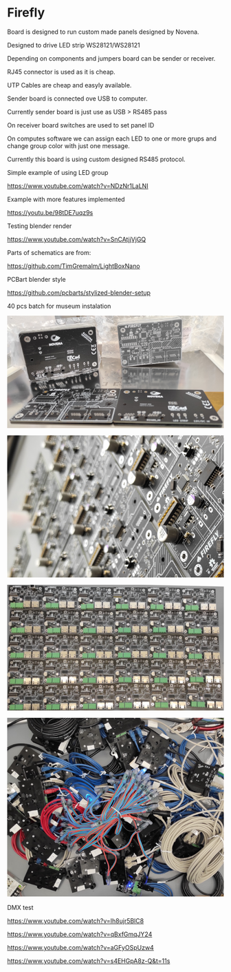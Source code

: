 # Firefly

Board is designed to run custom made panels designed by Novena.

Designed to drive LED strip WS28121/WS28121

Depending on components and jumpers board can be sender or receiver. 

RJ45 connector is used as it is cheap.

UTP Cables are cheap and easyly available.

Sender board is connected ove USB to computer.

Currently sender board is just use as USB > RS485 pass

On receiver board switches are used to set panel ID

On computes software we can assign each LED to one or more grups and change group color with just one message.

Currently this board is using custom designed RS485 protocol.

Simple example of using LED group

https://www.youtube.com/watch?v=NDzNr1LaLNI

Example with more features implemented

https://youtu.be/98tDE7uqz9s

Testing blender render 

https://www.youtube.com/watch?v=SnCAtjjVjGQ

Parts of schematics are from:

https://github.com/TimGremalm/LightBoxNano

PCBart blender style

https://github.com/pcbarts/stylized-blender-setup

40 pcs batch for museum instalation

![Stencil](pictures/Firefly_almost_ready_3.png)

![Half](pictures/Firefly_almost_ready_7.png)

![40](pictures/Firefly_almost_ready_r.png)

![Done](pictures/Firefly_almost_ready_200m.png)

DMX test

https://www.youtube.com/watch?v=Ih8ujr5BlC8

https://www.youtube.com/watch?v=qBxfGmqJY24

https://www.youtube.com/watch?v=aGFyOSpUzw4

https://www.youtube.com/watch?v=s4EHGpA8z-Q&t=11s
